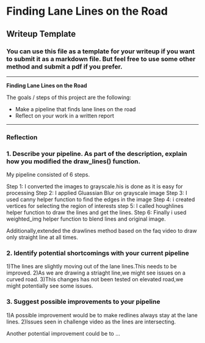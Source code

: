 # **Finding Lane Lines on the Road** 

## Writeup Template

### You can use this file as a template for your writeup if you want to submit it as a markdown file. But feel free to use some other method and submit a pdf if you prefer.

---

**Finding Lane Lines on the Road**

The goals / steps of this project are the following:
* Make a pipeline that finds lane lines on the road
* Reflect on your work in a written report


[//]: # (Image References)

[image1]: ./examples/grayscale.jpg "Grayscale"

---

### Reflection

### 1. Describe your pipeline. As part of the description, explain how you modified the draw_lines() function.

My pipeline consisted of 6 steps.

Step 1:
I converted the images to grayscale.his is done as it is easy for processing
Step 2:
I applied Gluassian Blur on grayscale image
Step 3:
I used canny helper function to find the edges in the image
Step 4:
i created vertices for selecting the region of interests
step 5:
I called houghlines helper function to draw the lines and get the lines.
Step 6:
Finally i used weighted_img helper function to blend lines and original image.

Additionally,extended the drawlines method based on the faq video to draw only straight line at all times.
### 2. Identify potential shortcomings with your current pipeline

1)The lines are slightly moving out of the lane lines.This needs to be improved.
2)As we are drawing a striaght line,we might see issues on a curved road.
3)This changes has not been tested on elevated road,we might potentially see some issues.


### 3. Suggest possible improvements to your pipeline

1)A possible improvement would be to make redlines always stay at the lane lines.
2)Issues seen in challenge video as the lines are intersecting.

Another potential improvement could be to ...
